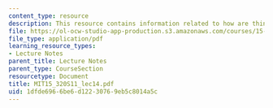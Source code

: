 ```yaml
---
content_type: resource
description: This resource contains information related to how are things changing.
file: https://ol-ocw-studio-app-production.s3.amazonaws.com/courses/15-320-strategic-organizational-design-spring-2011/1dfde6966be6d12230769eb5c8014a5c_MIT15_320S11_lec14.pdf
file_type: application/pdf
learning_resource_types:
- Lecture Notes
parent_title: Lecture Notes
parent_type: CourseSection
resourcetype: Document
title: MIT15_320S11_lec14.pdf
uid: 1dfde696-6be6-d122-3076-9eb5c8014a5c
---
```


